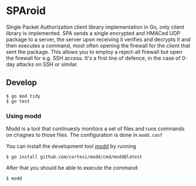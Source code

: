 # SPAroid

Single Packet Authorization client library implementation in Go, only client library is implemented. SPA sends a single encrypted and HMACed UDP package to a server, the server upon receiving it verifies and decrypts it and then executes a command, most often opening the firewall for the client that sent the package. This allows you to employ a reject-all firewall but open the firewall for e.g. SSH access. It's a first line of defence, in the case of 0-day attacks on SSH or similar.

## Develop
```
$ go mod tidy
$ go test
```

### Using modd


Modd is a tool that continuesly monitors a set of files and runs commands on chagnes to those files. The configuration is done in `modd.conf`

You can install the development tool [modd](https://github.com/cortesi/modd) by running

```
$ go install github.com/cortesi/modd/cmd/modd@latest
```

After that you should be able to execute the command:

``` 
$ modd
```
